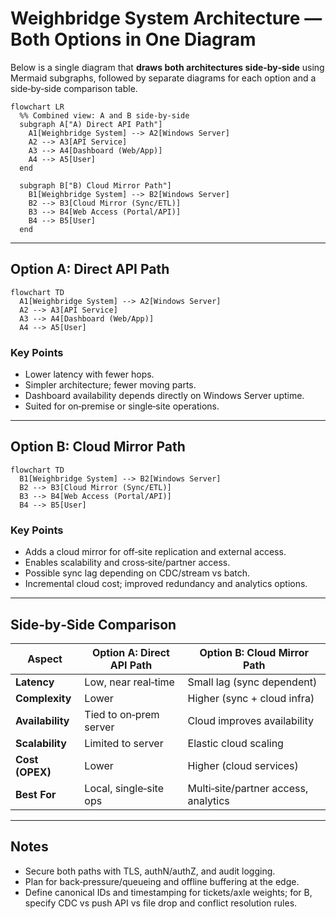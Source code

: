 # Weighbridge System Architecture — Both Options in One Diagram

Below is a single diagram that **draws both architectures side‑by‑side** using Mermaid subgraphs, followed by separate diagrams for each option and a side‑by‑side comparison table.

```mermaid
flowchart LR
  %% Combined view: A and B side-by-side
  subgraph A["A) Direct API Path"]
    A1[Weighbridge System] --> A2[Windows Server]
    A2 --> A3[API Service]
    A3 --> A4[Dashboard (Web/App)]
    A4 --> A5[User]
  end

  subgraph B["B) Cloud Mirror Path"]
    B1[Weighbridge System] --> B2[Windows Server]
    B2 --> B3[Cloud Mirror (Sync/ETL)]
    B3 --> B4[Web Access (Portal/API)]
    B4 --> B5[User]
  end
```

---

## Option A: Direct API Path
```mermaid
flowchart TD
  A1[Weighbridge System] --> A2[Windows Server]
  A2 --> A3[API Service]
  A3 --> A4[Dashboard (Web/App)]
  A4 --> A5[User]
```

### Key Points
- Lower latency with fewer hops.
- Simpler architecture; fewer moving parts.
- Dashboard availability depends directly on Windows Server uptime.
- Suited for on‑premise or single‑site operations.

---

## Option B: Cloud Mirror Path
```mermaid
flowchart TD
  B1[Weighbridge System] --> B2[Windows Server]
  B2 --> B3[Cloud Mirror (Sync/ETL)]
  B3 --> B4[Web Access (Portal/API)]
  B4 --> B5[User]
```

### Key Points
- Adds a cloud mirror for off‑site replication and external access.
- Enables scalability and cross‑site/partner access.
- Possible sync lag depending on CDC/stream vs batch.
- Incremental cloud cost; improved redundancy and analytics options.

---

## Side‑by‑Side Comparison

| Aspect            | Option A: Direct API Path | Option B: Cloud Mirror Path |
|-------------------|---------------------------|-----------------------------|
| **Latency**       | Low, near real‑time       | Small lag (sync dependent)  |
| **Complexity**    | Lower                     | Higher (sync + cloud infra) |
| **Availability**  | Tied to on‑prem server    | Cloud improves availability |
| **Scalability**   | Limited to server         | Elastic cloud scaling       |
| **Cost (OPEX)**   | Lower                     | Higher (cloud services)     |
| **Best For**      | Local, single‑site ops    | Multi‑site/partner access, analytics |

---

## Notes
- Secure both paths with TLS, authN/authZ, and audit logging.
- Plan for back‑pressure/queueing and offline buffering at the edge.
- Define canonical IDs and timestamping for tickets/axle weights; for B, specify CDC vs push API vs file drop and conflict resolution rules.

